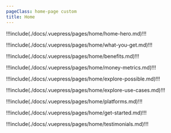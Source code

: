 ```yaml
---
pageClass: home-page custom
title: Home
---
```


!!!include(./docs/.vuepress/pages/home/home-hero.md)!!!

!!!include(./docs/.vuepress/pages/home/what-you-get.md)!!!

!!!include(./docs/.vuepress/pages/home/benefits.md)!!!

!!!include(./docs/.vuepress/pages/home/money-metrics.md)!!!

!!!include(./docs/.vuepress/pages/home/explore-possible.md)!!!

!!!include(./docs/.vuepress/pages/home/explore-use-cases.md)!!!

!!!include(./docs/.vuepress/pages/home/platforms.md)!!!

!!!include(./docs/.vuepress/pages/home/get-started.md)!!!

!!!include(./docs/.vuepress/pages/home/testimonials.md)!!!

<script>
import useCaseCard from './.vuepress/components/use-case-card';
import divBox from './.vuepress/components/DivBox';

export default {
  components: {
    useCaseCard,
    divBox
  },
  data () {
    return {
      target: false,
      link: '/mobile-money-providers/',
      icon: '/images/industry-1.svg',
      iconBackground: '#DE002B',
    }
  }
}
</script>


